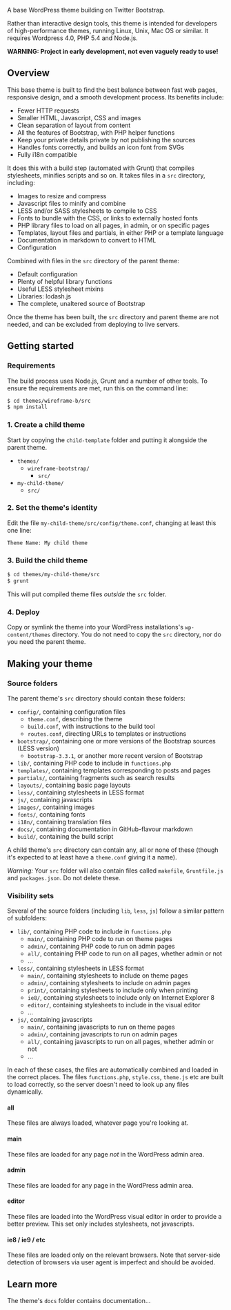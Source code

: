 A base WordPress theme building on Twitter Bootstrap.

Rather than interactive design tools, this theme is intended for developers of high-performance themes, running Linux, Unix, Mac OS or similar. It requires Wordpress 4.0, PHP 5.4 and Node.js.

**WARNING: Project in early development, not even vaguely ready to use!**


## Overview

This base theme is built to find the best balance between fast web pages, responsive design, and a smooth development process. Its benefits include:

 - Fewer HTTP requests
 - Smaller HTML, Javascript, CSS and images
 - Clean separation of layout from content
 - All the features of Bootstrap, with PHP helper functions
 - Keep your private details private by not publishing the sources
 - Handles fonts correctly, and builds an icon font from SVGs
 - Fully i18n compatible

It does this with a build step (automated with Grunt) that compiles stylesheets, minifies scripts and so on. It takes files in a `src` directory, including:

 - Images to resize and compress
 - Javascript files to minify and combine
 - LESS and/or SASS stylesheets to compile to CSS
 - Fonts to bundle with the CSS, or links to externally hosted fonts
 - PHP library files to load on all pages, in admin, or on specific pages
 - Templates, layout files and partials, in either PHP or a template language
 - Documentation in markdown to convert to HTML
 - Configuration

Combined with files in the `src` directory of the parent theme:

 - Default configuration
 - Plenty of helpful library functions
 - Useful LESS stylesheet mixins
 - Libraries: lodash.js
 - The complete, unaltered source of Bootstrap

Once the theme has been built, the `src` directory and parent theme are not needed, and can be excluded from deploying to live servers.



## Getting started

### Requirements

The build process uses Node.js, Grunt and a number of other tools. To ensure the requirements are met, run this on the command line:

```bash
$ cd themes/wireframe-b/src
$ npm install
```

### 1. Create a child theme

Start by copying the `child-template` folder and putting it alongside the parent theme.

 - `themes/`
   - `wireframe-bootstrap/`
     - `src/`
  - `my-child-theme/`
    - `src/`

### 2. Set the theme's identity

Edit the file `my-child-theme/src/config/theme.conf`, changing at least this one line:

```
Theme Name: My child theme
```

### 3. Build the child theme

```bash
$ cd themes/my-child-theme/src
$ grunt
```

This will put compiled theme files *outside* the `src` folder.

### 4. Deploy

Copy or symlink the theme into your WordPress installations's `wp-content/themes` directory. You do not need to copy the `src` directory, nor do you need the parent theme.


## Making your theme

### Source folders

The parent theme's `src` directory should contain these folders:

 - `config/`, containing configuration files
   - `theme.conf`, describing the theme
   - `build.conf`, with instructions to the build tool
   - `routes.conf`, directing URLs to templates or instructions
 - `bootstrap/`, containing one or more versions of the Bootstrap sources (LESS version)
   - `bootstrap-3.3.1`, or another more recent version of Bootstrap
 - `lib/`, containing PHP code to include in `functions.php`
 - `templates/`, containing templates corresponding to posts and pages
 - `partials/`, containing fragments such as search results
 - `layouts/`, containing basic page layouts
 - `less/`, containing stylesheets in LESS format
 - `js/`, containing javascripts
 - `images/`, containing images
 - `fonts/`, containing fonts
 - `i18n/`, containing translation files
 - `docs/`, containing documentation in GitHub-flavour markdown
 - `build/`, containing the build script

A child theme's `src` directory can contain any, all or none of these (though it's expected to at least have a `theme.conf` giving it a name).

*Warning:* Your `src` folder will also contain files called `makefile`, `Gruntfile.js` and `packages.json`. Do not delete these.


### Visibility sets

Several of the source folders (including `lib`, `less`, `js`) follow a similar pattern of subfolders:

 - `lib/`, containing PHP code to include in `functions.php`
   - `main/`, containing PHP code to run on theme pages
   - `admin/`, containing PHP code to run on admin pages
   - `all/`, containing PHP code to run on all pages, whether admin or not
   - ...
 - `less/`, containing stylesheets in LESS format
   - `main/`, containing stylesheets to include on theme pages
   - `admin/`, containing stylesheets to include on admin pages
   - `print/`, containing stylesheets to include only when printing
   - `ie8/`, containing stylesheets to include only on Internet Explorer 8
   - `editor/`, containing stylesheets to include in the visual editor
   - ...
 - `js/`, containing javascripts
   - `main/`, containing javascripts to run on theme pages
   - `admin/`, containing javascripts to run on admin pages
   - `all/`, containing javascripts to run on all pages, whether admin or not
   - ...

In each of these cases, the files are automatically combined and loaded in the correct places. The files `functions.php`, `style.css`, `theme.js` etc are built to load correctly, so the server doesn't need to look up any files dynamically.

#### all

These files are always loaded, whatever page you're looking at.

#### main

These files are loaded for any page *not* in the WordPress admin area.

#### admin

These files are loaded for any page in the WordPress admin area.

#### editor

These files are loaded into the WordPress visual editor in order to provide a better preview. This set only includes stylesheets, not javascripts.

#### ie8 / ie9 / etc

These files are loaded only on the relevant browsers. Note that server-side detection of browsers via user agent is imperfect and should be avoided.

#### 


## Learn more

The theme's `docs` folder contains documentation...